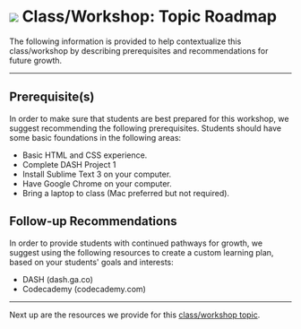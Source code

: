 # ![](https://ga-dash.s3.amazonaws.com/production/assets/logo-9f88ae6c9c3871690e33280fcf557f33.png) Class/Workshop: Topic Roadmap

The following information is provided to help contextualize this class/workshop by describing prerequisites and recommendations for future growth.

---

## Prerequisite(s)

In order to make sure that students are best prepared for this workshop, we suggest recommending the following prerequisites. Students should have some basic foundations in the following areas:

* Basic HTML and CSS experience. 
* Complete DASH Project 1
* Install Sublime Text 3 on your computer.
* Have Google Chrome on your computer.
* Bring a laptop to class (Mac preferred but not required).




## Follow-up Recommendations

In order to provide students with continued pathways for growth, we suggest using the following resources to create a custom learning plan, based on your students' goals and interests:

*  DASH (dash.ga.co)
* Codecademy (codecademy.com)
 
---

Next up are the resources we provide for this [class/workshop topic](./04-tools-policies.md).

